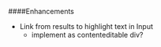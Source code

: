 ####Enhancements

- Link from results to highlight text in Input
    - implement as contenteditable div?